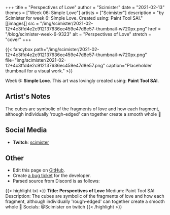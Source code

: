 +++
title =       "Perspectives of Love"
author =      "Scimister"
date =        "2021-02-13"
themes =      ["Week 06: Simple Love"]
artists =     ["Scimister"]
description = "by Scimister for week 6: Simple Love. Created using: Paint Tool SAI."
[[images]]
      src = "/img/scimister/2021-02-12+4c3ffd4e2c912137636ec459e47d8e57-thumbnail-w720px.png"
      href = "/blog/scimister-week-6-9323"
      alt = "Perspectives of Love"
      stretch = "cover"
+++


{{< fancybox path="/img/scimister/2021-02-12+4c3ffd4e2c912137636ec459e47d8e57-thumbnail-w720px.png" file="img/scimister/2021-02-12+4c3ffd4e2c912137636ec459e47d8e57.png" caption="Placeholder thumbnail for a visual work." >}}


Week 6: **Simple Love**. This art was lovingly created using: **Paint Tool SAI**.

## Artist's Notes

The cubes are symbolic of the fragments of love and how each fragment, although individually 'rough-edged' can together create a smooth whole 🙂

## Social Media

- **Twitch**: <a href='https://twitch.tv/scimister' target='_blank'>scimister</a>

## Other

- Edit this page on [GitHub](https://github.com/teaminkling/web-refresh/edit/main/content/blog/scimister-week-6-9323.md).
- Create [a bug ticket](https://github.com/teaminkling/web-refresh/issues/new?assignees=&labels=bug&template=problem-report.md&title=) for the developer.
- Parsed source from Discord is as follows:

{{< highlight txt >}}
**Title: Perspectives of Love**
Medium: Paint Tool SAI
Description: The cubes are symbolic of the fragments of love and how each fragment, although individually 'rough-edged' can together create a smooth whole 🙂 
Socials: @Scimister on twitch
{{< /highlight >}}